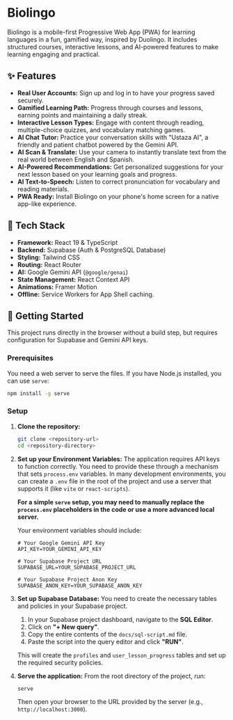 # Biolingo

Biolingo is a mobile-first Progressive Web App (PWA) for learning languages in a fun, gamified way, inspired by Duolingo. It includes structured courses, interactive lessons, and AI-powered features to make learning engaging and practical.

## ✨ Features

-   **Real User Accounts:** Sign up and log in to have your progress saved securely.
-   **Gamified Learning Path:** Progress through courses and lessons, earning points and maintaining a daily streak.
-   **Interactive Lesson Types:** Engage with content through reading, multiple-choice quizzes, and vocabulary matching games.
-   **AI Chat Tutor:** Practice your conversation skills with "Ustaza AI", a friendly and patient chatbot powered by the Gemini API.
-   **AI Scan & Translate:** Use your camera to instantly translate text from the real world between English and Spanish.
-   **AI-Powered Recommendations:** Get personalized suggestions for your next lesson based on your learning goals and progress.
-   **AI Text-to-Speech:** Listen to correct pronunciation for vocabulary and reading materials.
-   **PWA Ready:** Install Biolingo on your phone's home screen for a native app-like experience.

## 🚀 Tech Stack

-   **Framework:** React 19 & TypeScript
-   **Backend:** Supabase (Auth & PostgreSQL Database)
-   **Styling:** Tailwind CSS
-   **Routing:** React Router
-   **AI:** Google Gemini API (`@google/genai`)
-   **State Management:** React Context API
-   **Animations:** Framer Motion
-   **Offline:** Service Workers for App Shell caching.

## 🔧 Getting Started

This project runs directly in the browser without a build step, but requires configuration for Supabase and Gemini API keys.

### Prerequisites

You need a web server to serve the files. If you have Node.js installed, you can use `serve`:

```bash
npm install -g serve
```

### Setup

1.  **Clone the repository:**
    ```bash
    git clone <repository-url>
    cd <repository-directory>
    ```

2.  **Set up your Environment Variables:**
    The application requires API keys to function correctly. You need to provide these through a mechanism that sets `process.env` variables. In many development environments, you can create a `.env` file in the root of the project and use a server that supports it (like `vite` or `react-scripts`).

    **For a simple `serve` setup, you may need to manually replace the `process.env` placeholders in the code or use a more advanced local server.**

    Your environment variables should include:
    ```
    # Your Google Gemini API Key
    API_KEY=YOUR_GEMINI_API_KEY

    # Your Supabase Project URL
    SUPABASE_URL=YOUR_SUPABASE_PROJECT_URL

    # Your Supabase Project Anon Key
    SUPABASE_ANON_KEY=YOUR_SUPABASE_ANON_KEY
    ```

3.  **Set up Supabase Database:**
    You need to create the necessary tables and policies in your Supabase project.
    1.  In your Supabase project dashboard, navigate to the **SQL Editor**.
    2.  Click on **"+ New query"**.
    3.  Copy the entire contents of the `docs/sql-script.md` file.
    4.  Paste the script into the query editor and click **"RUN"**.

    This will create the `profiles` and `user_lesson_progress` tables and set up the required security policies.

4.  **Serve the application:**
    From the root directory of the project, run:
    ```bash
    serve
    ```
    Then open your browser to the URL provided by the server (e.g., `http://localhost:3000`).